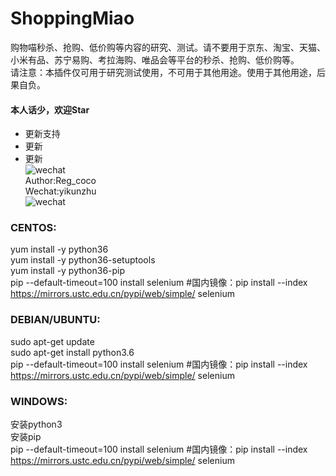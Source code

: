 # ShoppingMiao
购物喵秒杀、抢购、低价购等内容的研究、测试。请不要用于京东、淘宝、天猫、小米有品、苏宁易购、考拉海购、唯品会等平台的秒杀、抢购、低价购等。<br>
请注意：本插件仅可用于研究测试使用，不可用于其他用途。使用于其他用途，后果自负。<br>
#### 本人话少，欢迎Star <br>
* 更新支持<br>
* 更新<br>
* 更新<br>
![wechat](https://www.qxn110.com/wp-content/uploads/2020/02/me.jpg) <br>
Author:Reg_coco <br>
Wechat:yikunzhu<br>
![wechat](https://raw.githubusercontent.com/yikingchu/ShoppingMiao/master/qun.jpg) <br>
### CENTOS:
yum install -y  python36 <br>
yum install -y python36-setuptools <br>
yum install -y python36-pip <br>
pip --default-timeout=100 install selenium #国内镜像：pip install --index https://mirrors.ustc.edu.cn/pypi/web/simple/  selenium <br>

### DEBIAN/UBUNTU:
sudo apt-get update <br>
sudo apt-get install python3.6 <br>
pip --default-timeout=100 install selenium #国内镜像：pip install --index https://mirrors.ustc.edu.cn/pypi/web/simple/  selenium <br>

### WINDOWS:
 安装python3 <br>
 安装pip <br>
 pip --default-timeout=100 install selenium #国内镜像：pip install --index https://mirrors.ustc.edu.cn/pypi/web/simple/  selenium <br>
